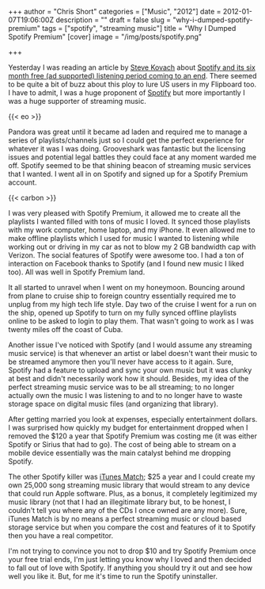 +++
author = "Chris Short"
categories = ["Music", "2012"]
date = 2012-01-07T19:06:00Z
description = ""
draft = false
slug = "why-i-dumped-spotify-premium"
tags = ["spotify", "streaming music"]
title = "Why I Dumped Spotify Premium"
[cover]
image = "/img/posts/spotify.png"

+++

Yesterday I was reading an article by [Steve Kovach](https://plus.google.com/102737788855280055354/) about [Spotify and its six month free (ad supported) listening period coming to an end](http://www.businessinsider.com/spotify-unlimited-streaming-ends-for-some-free-users-2012-1). There seemed to be quite a bit of buzz about this ploy to lure US users in my Flipboard too. I have to admit, I was a huge proponent of [Spotify](http://www.spotify.com/us/) but more importantly I was a huge supporter of streaming music.

{{< eo >}}

Pandora was great until it became ad laden and required me to manage a series of playlists/channels just so I could get the perfect experience for whatever it was I was doing. Grooveshark was fantastic but the licensing issues and potential legal battles they could face at any moment warded me off. Spotify seemed to be that shining beacon of streaming music services that I wanted. I went all in on Spotify and signed up for a Spotify Premium account.

{{< carbon >}}

I was very pleased with Spotify Premium, it allowed me to create all the playlists I wanted filled with tons of music I loved. It synced those playlists with my work computer, home laptop, and my iPhone. It even allowed me to make offline playlists which I used for music I wanted to listening while working out or driving in my car as not to blow my 2 GB bandwidth cap with Verizon. The social features of Spotify were awesome too. I had a ton of interaction on Facebook thanks to Spotify (and I found new music I liked too). All was well in Spotify Premium land.

It all started to unravel when I went on my honeymoon. Bouncing around from plane to cruise ship to foreign country essentially required me to unplug from my high tech life style. Day two of the cruise I went for a run on the ship, opened up Spotify to turn on my fully synced offline playlists online to be asked to login to play them. That wasn't going to work as I was twenty miles off the coast of Cuba.

Another issue I've noticed with Spotify (and I would assume any streaming music service) is that whenever an artist or label doesn't want their music to be streamed anymore then you'll never have access to it again. Sure, Spotify had a feature to upload and sync your own music but it was clunky at best and didn't necessarily work how it should. Besides, my idea of the perfect streaming music service was to be all streaming; to no longer actually own the music I was listening to and to no longer have to waste storage space on digital music files (and organizing that library).

After getting married you look at expenses, especially entertainment dollars. I was surprised how quickly my budget for entertainment dropped when I removed the $120 a year that Spotify Premium was costing me (it was either Spotify or Sirius that had to go). The cost of being able to stream on a mobile device essentially was the main catalyst behind me dropping Spotify.

The other Spotify killer was [iTunes Match](http://www.apple.com/itunes/itunes-match/); $25 a year and I could create my own 25,000 song streaming music library that would stream to any device that could run Apple software. Plus, as a bonus, it completely legitimized my music library (not that I had an illegitimate library but, to be honest, I couldn't tell you where any of the CDs I once owned are any more). Sure, iTunes Match is by no means a perfect streaming music or cloud based storage service but when you compare the cost and features of it to Spotify then you have a real competitor.

I'm not trying to convince you not to drop $10 and try Spotify Premium once your free trial ends, I'm just letting you know why I loved and then decided to fall out of love with Spotify. If anything you should try it out and see how well you like it. But, for me it's time to run the Spotify uninstaller.


